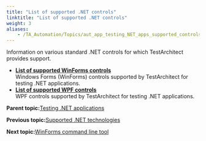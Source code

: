 ```yaml
--- 
title: "List of supported .NET controls"
linktitle: "List of supported .NET controls"
weight: 3
aliases: 
    - /TA_Automation/Topics/aut_app_testing_NET_apps_supported_controls.html
---
```


Information on various standard .NET controls for which TestArchitect provides support.

-   **[List of supported WinForms controls](/TA_Automation/Topics/aut_app_testing_NET_apps_supported_WinForms_controls.html)**  
Windows Forms \(WinForms\) controls supported by TestArchitect for testing .NET applications.
-   **[List of supported WPF controls](/TA_Automation/Topics/aut_app_testing_NET_apps_supported_WPF_controls.html)**  
WPF controls supported by TestArchitect for testing .NET applications.

**Parent topic:**[Testing .NET applications](/TA_Automation/Topics/aut_app_testing_NET_apps.html)

**Previous topic:**[Supported .NET technologies](/TA_Automation/Topics/aut_app_testing_NET_apps_supported_technology.html)

**Next topic:**[WinForms command line tool](/TA_Automation/Topics/aut_app_testing_WinForms_command_line_tool.html)


